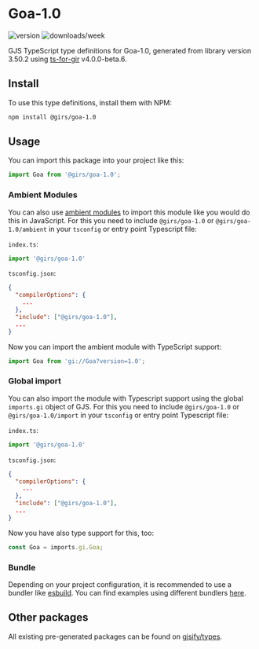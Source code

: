 
# Goa-1.0

![version](https://img.shields.io/npm/v/@girs/goa-1.0)
![downloads/week](https://img.shields.io/npm/dw/@girs/goa-1.0)


GJS TypeScript type definitions for Goa-1.0, generated from library version 3.50.2 using [ts-for-gir](https://github.com/gjsify/ts-for-gir) v4.0.0-beta.6.


## Install

To use this type definitions, install them with NPM:
```bash
npm install @girs/goa-1.0
```

## Usage

You can import this package into your project like this:
```ts
import Goa from '@girs/goa-1.0';
```

### Ambient Modules

You can also use [ambient modules](https://github.com/gjsify/ts-for-gir/tree/main/packages/cli#ambient-modules) to import this module like you would do this in JavaScript.
For this you need to include `@girs/goa-1.0` or `@girs/goa-1.0/ambient` in your `tsconfig` or entry point Typescript file:

`index.ts`:
```ts
import '@girs/goa-1.0'
```

`tsconfig.json`:
```json
{
  "compilerOptions": {
    ...
  },
  "include": ["@girs/goa-1.0"],
  ...
}
```

Now you can import the ambient module with TypeScript support: 

```ts
import Goa from 'gi://Goa?version=1.0';
```

### Global import

You can also import the module with Typescript support using the global `imports.gi` object of GJS.
For this you need to include `@girs/goa-1.0` or `@girs/goa-1.0/import` in your `tsconfig` or entry point Typescript file:

`index.ts`:
```ts
import '@girs/goa-1.0'
```

`tsconfig.json`:
```json
{
  "compilerOptions": {
    ...
  },
  "include": ["@girs/goa-1.0"],
  ...
}
```

Now you have also type support for this, too:

```ts
const Goa = imports.gi.Goa;
```

### Bundle

Depending on your project configuration, it is recommended to use a bundler like [esbuild](https://esbuild.github.io/). You can find examples using different bundlers [here](https://github.com/gjsify/ts-for-gir/tree/main/examples).

## Other packages

All existing pre-generated packages can be found on [gjsify/types](https://github.com/gjsify/types).

